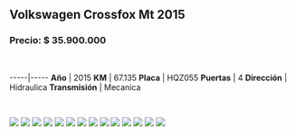 ## Volkswagen Crossfox Mt 2015

### Precio: $ 35.900.000

<p>&nbsp;</p>

-----|-----
**Año** | 2015
**KM** | 67.135
**Placa** | HQZ055
**Puertas** | 4
**Dirección** | Hidraulica
**Transmisión** | Mecanica


<p>&nbsp;</p>

<img src="images/Volkswagen Crossfox Mt 2015 - 0.0562.jpg?raw=true"/>
<img src="images/Volkswagen Crossfox Mt 2015 - 0.0638.jpg?raw=true"/>
<img src="images/Volkswagen Crossfox Mt 2015 - 0.0794.jpg?raw=true"/>
<img src="images/Volkswagen Crossfox Mt 2015 - 0.3386.jpg?raw=true"/>
<img src="images/Volkswagen Crossfox Mt 2015 - 0.4232.jpg?raw=true"/>
<img src="images/Volkswagen Crossfox Mt 2015 - 0.5458.jpg?raw=true"/>
<img src="images/Volkswagen Crossfox Mt 2015 - 0.7078.jpg?raw=true"/>
<img src="images/Volkswagen Crossfox Mt 2015 - 0.7108.jpg?raw=true"/>
<img src="images/Volkswagen Crossfox Mt 2015 - 0.7623.jpg?raw=true"/>
<img src="images/Volkswagen Crossfox Mt 2015 - 0.7694.jpg?raw=true"/>
<img src="images/Volkswagen Crossfox Mt 2015 - 0.8432.jpg?raw=true"/>
<img src="images/Volkswagen Crossfox Mt 2015 - 0.8891.jpg?raw=true"/>
<img src="images/Volkswagen Crossfox Mt 2015 - 0.9352.jpg?raw=true"/>
<img src="images/Volkswagen Crossfox Mt 2015 - 0.9703.jpg?raw=true"/>




